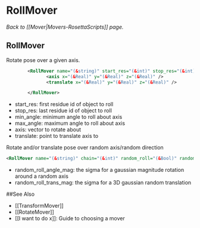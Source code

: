 # RollMover
*Back to [[Mover|Movers-RosettaScripts]] page.*
## RollMover

Rotate pose over a given axis.

```xml
        <RollMover name="(&string)" start_res="(&int)" stop_res="(&int)" min_angle="(&Real)" max_angle="(&Real)"> 
               <axis x="(&Real)" y="(&Real)" z="(&Real)" /> 
               <translate x="(&Real)" y="(&Real)" z="(&Real)" /> 

        </RollMover>
```

-   start\_res: first residue id of object to roll
-   stop\_res: last residue id of object to roll
-   min\_angle: minimum angle to roll about axis
-   max\_angle: maximum angle to roll about axis
-   axis: vector to rotate about
-   translate: point to translate axis to



Rotate and/or translate pose over random axis/random direction

```xml
<RollMover name="(&string)" chain="(&int)" random_roll="(&Bool)" random_roll_angle_mag="(&Real)" random_roll_trans_mag="(&Real)" /> 
```
-   random_roll_angle_mag: the sigma for a gaussian magnitude rotation around a random axis
-   random_roll_trans_mag: the sigma for a 3D gaussian random translation


##See Also

* [[TransformMover]]
* [[RotateMover]]
* [[I want to do x]]: Guide to choosing a mover
